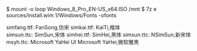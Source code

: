 $ mount -o loop Windows_8_Pro_EN-US_x64.ISO /mnt
$ 7z e sources/install.wim 1/Windows/Fonts -ofonts

simfang.ttf: FanSong,仿宋
simkai.ttf: KaiTi,楷体  
simsun.ttc: SimSun,宋体
simhei.ttf: SimHei,黑体
simsun.ttc: NSimSun,新宋体
msyh.ttc: 
	Microsoft YaHei UI
	Microsoft YaHei,微软雅黑

